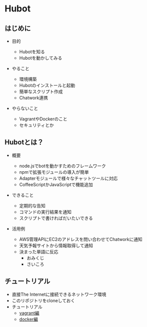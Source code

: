 # Hubot

## はじめに

- 目的
  - Hubotを知る
  - Hubotを動かしてみる

- やること
  - 環境構築
  - Hubotのインストールと起動
  - 簡単なスクリプト作成
  - Chatwork連携

- やらないこと
  - VagrantやDockerのこと
  - セキュリティとか

## Hubotとは？

- 概要
  - node.jsでbotを動かすためのフレームワーク
  - npmで拡張モジュールの導入が簡単
  - Adapterモジュールで様々なチャットツールに対応
  - CoffeeScriptかJavaScriptで機能追加

- できること
  - 定期的な告知
  - コマンドの実行結果を通知
  - スクリプトで書ければだいたいできる

- 活用例
  - AWS管理APIにEC2のアドレスを問い合わせてChatworkに通知
  - 天気予報サイトから情報取得して通知
  - 決まった単語に反応
    - おみくじ
    - さいころ

## チュートリアル

- 直接The Internetに接続できるネットワーク環境
- このリポジトリをcloneしておく
- チュートリアル
  - [vagrant編](https://github.com/y-sachou/hubot-tutorial/blob/master/vagrant/README.md)
  - [docker編](https://github.com/y-sachou/hubot-tutorial/blob/master/docker/README.md)
